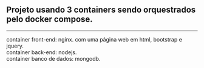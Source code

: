 ## Projeto usando 3 containers sendo orquestrados pelo docker compose.
<hr>
container front-end: nginx. com uma página web em html, bootstrap e jquery.<br />
container back-end: nodejs. <br />
container banco de dados: mongodb. <br />


